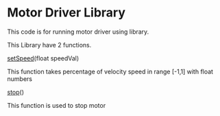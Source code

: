 # Motor Driver Library

This code is for running motor driver using library.

This Library have 2 functions.

[setSpeed](https://github.com/Mohamed5341/SSTLARLISS2020/blob/a906eb11b29fc6448547f30265adc6000d12c3f3/Sensors/MotorDriver/MotorDriverLibrary/MotorDriver.cpp#L20)(float speedVal)

This function takes percentage of velocity speed in range [-1,1] with float numbers

[stop](https://github.com/Mohamed5341/SSTLARLISS2020/blob/a906eb11b29fc6448547f30265adc6000d12c3f3/Sensors/MotorDriver/MotorDriverLibrary/MotorDriver.cpp#L30)()

This function is used to stop motor
